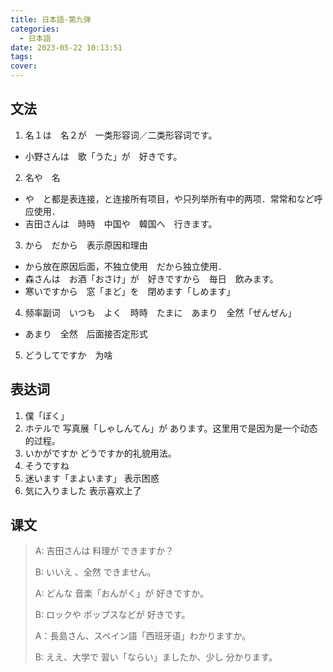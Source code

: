 ```yaml
---
title: 日本語-第九弹
categories:
  - 日本語
date: 2023-05-22 10:13:51
tags:
cover:
---
```


## 文法

1. 名１は　名２が　一类形容词／二类形容词です。
  - 小野さんは　歌「うた」が　好きです。

2. 名や　名
  - や　と都是表连接，と连接所有项目，や只列举所有中的两项．常常和など呼应使用．
  - 吉田さんは　時時　中国や　韓国へ　行きます。

3. から　だから　表示原因和理由
  - から放在原因后面，不独立使用　だから独立使用．
  - 森さんは　お酒「おさけ」が　好きですから　毎日　飲みます。
  - 寒いですから　窓「まど」を　閉めます「しめます」

4. 频率副词　いつも　よく　時時　たまに　あまり　全然「ぜんぜん」
  - あまり　全然　后面接否定形式

5. どうしてですか　为啥

## 表达词

1. 僕「ぼく」
2. ホテルで 写真展「しゃしんてん」が あります。这里用で是因为是一个动态的过程。
3. いかがですか どうですか的礼貌用法。
4. そうですね
5. 迷います「まよいます」 表示困惑
6. 気に入りました 表示喜欢上了

## 课文
> A: 吉田さんは 料理が できますか？
>
> B: いいえ 、全然 できません。
>
> A: どんな 音楽「おんがく」が 好きですか。
>
> B: ロックや ポップスなどが 好きです。
>
> A：長島さん、スペイン語「西班牙语」わかりますか。
>
> B: ええ、大学で 習い「ならい」ましたか、少し 分かります。
